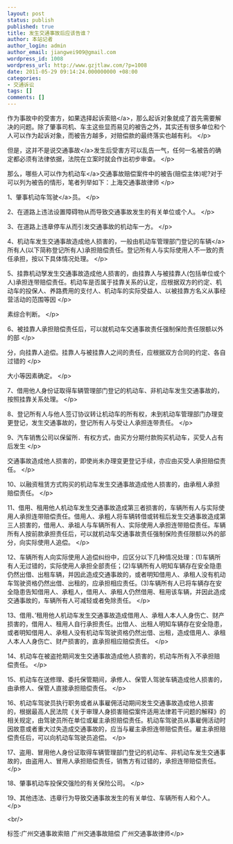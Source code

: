 ```yaml
---
layout: post
status: publish
published: true
title: 发生交通事故后应该告谁？
author: 本站记者
author_login: admin
author_email: jiangwei909@gmail.com
wordpress_id: 1008
wordpress_url: http://www.gzjtlaw.com/?p=1008
date: 2011-05-29 09:14:24.000000000 +08:00
categories:
- 交通诉讼
tags: []
comments: []
---
```

<p>作为事故中的受害方，如果选择起诉<a>索赔<&#47;a>，那么起诉对象就成了首先需要解决的问题。除了肇事司机、车主这些显而易见的被告之外，其实还有很多单位和个人可以作为起诉对象，而被告方越多，对赔偿款的最终落实也越有利。 <&#47;p><br><p>但是，这并不是说<a>交通事故<&#47;a>发生后受害方可以乱告一气，任何一名被告的确定都必须有法律依据，法院在立案时就会作出初步审查。 <&#47;p><br><p>那么，哪些人可以作为<a>机动车<&#47;a>交通事故赔偿案件中的被告(赔偿主体)呢?对于可以列为被告的情形，笔者列举如下：上海交通事故律师 <&#47;p><br><p>1、肇事机动车<a>驾驶<&#47;a>员。 <&#47;p><br><p>2、在道路上违法设置障碍物从而导致交通事故发生的有关单位或个人。 <&#47;p><br><p>3、在道路上违章停车从而引发交通事故的机动车一方。 <&#47;p><br><p>4、机动车发生交通事故造成他人损害的，一般由机动车管理部门登记的<a>车辆<&#47;a>所有人(以下简称登记所有人)承担赔偿责任。登记所有人与实际使用人不一致的责任承担，按以下具体情况处理。 <&#47;p><br><p>5、挂靠机动孥发生交通事故造成他人损害的，由挂靠人与被挂靠人(包括单位或个人)承担连带赔偿责任。机动车是否属于挂靠关系的认定，应根据双方的约定、机动车的投保人、养路费用的支付人、机动车的实际受益人、以被挂靠方名义从事经营活动的范围等因 <&#47;p><br><p>素综合判断。 <&#47;p><br><p>6、被挂靠人承担赔偿责任后，可以就机动车交通事故责任强制保险责任限额以外的部 <&#47;p><br><p>分，向挂靠人追偿。挂靠人与被挂靠人之间的责任，应根据双方合同的约定、各自过错的 <&#47;p><br><p>大小等因素确定。 <&#47;p><br><p>7、借用他人身份证取得车辆管理部门登记的机动车、非机动车发生交通事故的，按照挂靠关系处理。 <&#47;p><br><p>8、登记所有人与他人签订协议转让机动车的所有权，未到机动车管理部门办理变更登记，发生交通事故的，登记所有人与受让人承担连带责任。 <&#47;p><br><p>9、汽车销售公司以保留所．有权方式，由买方分期付款购买机动车，买受人占有后发生 <&#47;p><br><p>交通事故造成他人损害的，即使尚未办理变更登记手续，亦应由买受人承担赔偿责任。 <&#47;p><br><p>10、以融资租赁方式购买的机动车发生交通事故造成他人损害的，由承租人承担赔偿责任。 <&#47;p><br><p>11、借用、租用他人机动车发生交通事故造成第三者损害的，车辆所有人与实际使用人承担连带赔偿责任。借用人、承粗人将车辆转借或转租后发生交通事故造成第三人损害的，借用人、承祖人与车辆所有人、实际使用人承担连带赔偿责任。车辆所有人按前款承担责任后，可以就机动车交通事故责任强制保险责任限额以外的部分，向实际使用人追偿。 <&#47;p><br><p>12、车辆所有人向实际使用人追偿纠纷中，应区分以下几种情况处理：(1)车辆所有人无过错的，实际使用人承担全部责任；(2)车辆所有人明知车辆存在安全隐患仍然出借、出租车辆，并因此造成交通事故的，或者明知借用人、承租人没有机动车驾驶资格仍然出借、出租的，应承担相应责任。(3)车辆所有人已将车辆存在安全隐患告知借用人、承粗人，借用人、承租人仍然借用、租用该车辆，并因此造成交通事故的，车辆所有人可减轻或者免除责任。 <&#47;p><br><p>13、借用、&rsquo;租用他人机动车发生交通事故造成借用人、承租人本人人身伤亡、财产损害的，借用人、租用人自行承担责任。出借人、出租人明知车辆存在安全隐患，或者明知借用人、承租人没有机动车驾驶资格仍然出借、出租，造成借用人、承租人本人人身伤亡、财产损害的，直承担相应赔偿责任。 <&#47;p><br><p>14、机动车在被盗抢期间发生交通事故造成他人损害的，机动车所有入不承担赔偿责任。 <&#47;p><br><p>15、机动车在送修理、委托保管期间，承修人、保管人驾驶车辆造成他人损害的，由承修人、保管人直接承担赔偿责任。 <&#47;p><br><p>16、机动车驾驶员执行职务或者从事雇佣活动期间发生交通事故造成他人损害的，根据最高人民法院《关于审理人身损害赔偿案件适用法律若干问题的解释》的相关规定，由驾驶员所在单位或雇主承担赔偿责任。机动车驾驶员从事雇佣活动时因故意或者重大过失造成交通事故的，应当与雇主承担连带赔偿责任。雇主承担赔偿责任后，可以向机动车驾驶员追偿。 <&#47;p><br><p>17、盗用、冒用他人身份证取得车辆管理部门登记的机动车、非机动车发生交通事故的，由盗用人、冒用人承担赔偿责任，销售方有过错的，承担连带赔偿责任。 <&#47;p><br><p>18、肇事机动车投保交强险的有关保险公司。 <&#47;p><br><p>19、其他违法、违章行为导致交通事故发生的有关单位、车辆所有人和个人。<&#47;p><br&#47;><p>标签:广州交通事故索赔 广州交通事故赔偿 广州交通事故律师<&#47;p>

